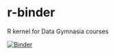 # r-binder
R kernel for Data Gymnasia courses

[![Binder](https://mybinder.org/badge_logo.svg)](https://mybinder.org/v2/gh/data-gymnasia/r-binder/master)
